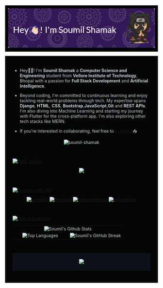 <!-- Header Image -->
<p align="center" style="background-color:#040505; padding: 10px;">
    <img src="./github-header.png" alt="Header" />
</p>

<div style="background-color:#040505; color:#c9d1d9; padding:25px;">

<ul>
  <li>  
    <p>Hey👋🏻! I'm <b>Soumil Shamak</b> a <b>Computer Science and Engineering</b> student from <b>Vellore Institute of Technology</b>, Bhopal with a passion for <b>Full Stack Development</b> and <b>Artificial Intelligence</b>.</p>
  </li>
  <li>
    <p>Beyond coding, I'm committed to continuous learning and enjoy tackling real-world problems through tech. My expertise spans <b>Django</b>, <b>HTML</b>, <b>CSS</b>, <b>Bootstrap</b>,<b>JavaScript</b>,<b>Git</b> and <b>REST APIs</b>. I'm also diving into Machine Learning and starting my journey with Flutter for the cross-platform app. I'm also exploring other tech stacks like MERN.</p>
  </li>
  <li>
    <p>If you're interested in collaborating, feel free to <a href="https://www.linkedin.com/in/soumil-shamak" target="_blank">connect!</a>📥</p>
  </li>
</ul>
<p align="center"> <img height="30px" src="https://komarev.com/ghpvc/?username=shamak24&label=Profile%20views&color=883edf&style=for-the-badge&abbreviated=true" alt="soumil-shamak" /> </p>
<br>

[![Tech Stacks](https://readme-typing-svg.demolab.com?font=Kanit&weight=500&size=40&duration=4000&pause=5000&color=883EDF&width=435&height=60&lines=%F0%9F%A7%B0+Tech+Stacks)](https://git.io/typing-svg)
<p align="center">
  <a href="https://skillicons.dev">
    <img src="https://skillicons.dev/icons?i=py,cpp,java,js,html,css,bootstrap,tailwind,django,git,github,figma,mysql,postgres,sqlite,dart,flutter,vscode,idea,yarn,vercel,matlab,jquery,gcp&perline=12" />
  </a>
</p>
<br>

[![Connect with Me](https://readme-typing-svg.demolab.com?font=Kanit&weight=500&size=40&duration=4000&pause=5000&color=883EDF&width=435&height=70&lines=%F0%9F%94%97+Connect+with+Me)](https://git.io/typing-svg)

<p align="center">
    <a href="https://linkedin.com/in/soumil-shamak" target="_blank"><img alt="LinkedIn" src="https://img.shields.io/badge/LinkedIn-0077B5?style=for-the-badge&logo=linkedin&logoColor=black" /></a>
    <a href="https://leetcode.com/u/rishitroyr2535/" target="_blank"><img alt="leetcode" src="https://img.shields.io/badge/-LeetCode-FFA116?style=for-the-badge&logo=LeetCode&logoColor=black" /></a>
    <a href="https://www.geeksforgeeks.org/user/rishitroqcix/" target="_blank"><img alt="geeksforgeeks" src="https://img.shields.io/badge/GeeksforGeeks-298D46?style=for-the-badge&logo=geeksforgeeks&logoColor=white" /></a>
    <a href="https://www.hackerrank.com/profile/rishitroyr2535" target="_blank"><img alt="hackerrank" src="https://img.shields.io/badge/-Hackerrank-2EC866?style=for-the-badge&logo=HackerRank&logoColor=white" /></a>
</p>
<br>

[![Github Analytics](https://readme-typing-svg.demolab.com?font=Kanit&weight=500&size=40&duration=4000&pause=5000&color=883EDF&width=435&height=70&lines=%F0%9F%93%88+GitHub+Analytics)](https://git.io/typing-svg)

<table width="100%" align="center">
  <tr>
    <td colspan="2" align="center">
      <img src="https://github-readme-stats.vercel.app/api?username=shamak24&theme=midnight-purple&show_icons=true&hide_border=true&count_private=true" width="95%" alt="Soumil's Github Stats" />
    </td>
  </tr>
  
  <tr>
    <td align="center" width="50%">
      <img src="https://github-readme-stats.vercel.app/api/top-langs/?username=shamak24&theme=midnight-purple&show_icons=true&hide_border=true&layout=compact" width="95%" alt="Top Languages" />
    </td>
    <td align="center" width="50%">
      <img src="https://github-readme-streak-stats.herokuapp.com/?user=shamak24&theme=midnight-purple&hide_border=true" width="100%" alt="Soumil's GitHub Streak" />
    </td>
  </tr>
</table>

<br>

<!-- Footer -->
<p align="center" style="background-color:#0d1117; padding:20px;">
    <img src="https://capsule-render.vercel.app/api?type=waving&height=150&color=883edf&reversal=false&section=footer&animation=fadeIn&descAlign=76"/>
</p>

</div>
